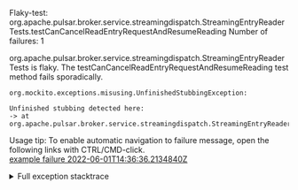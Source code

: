         
Flaky-test: org.apache.pulsar.broker.service.streamingdispatch.StreamingEntryReaderTests.testCanCancelReadEntryRequestAndResumeReading
Number of failures: 1

org.apache.pulsar.broker.service.streamingdispatch.StreamingEntryReaderTests is flaky. The testCanCancelReadEntryRequestAndResumeReading test method fails sporadically.

```
org.mockito.exceptions.misusing.UnfinishedStubbingException:

Unfinished stubbing detected here:
-> at org.apache.pulsar.broker.service.streamingdispatch.StreamingEntryReaderTests.testCanCancelReadEntryRequestAndResumeReading(StreamingEntryReaderTests.java:288)
```

Usage tip: To enable automatic navigation to failure message, open the following links with CTRL/CMD-click.  
[example failure 2022-06-01T14:36:36.2134840Z](https://github.com/apache/pulsar/runs/6691177368?check_suite_focus=true#step:10:1785)  


<details>
<summary>Full exception stacktrace</summary>
<code><pre>
org.mockito.exceptions.misusing.UnfinishedStubbingException:

Unfinished stubbing detected here:
-> at org.apache.pulsar.broker.service.streamingdispatch.StreamingEntryReaderTests.testCanCancelReadEntryRequestAndResumeReading(StreamingEntryReaderTests.java:288)

E.g. thenReturn() may be missing.
Examples of correct stubbing:
    when(mock.isOk()).thenReturn(true);
    when(mock.isOk()).thenThrow(exception);
    doThrow(exception).when(mock).someVoidMethod();
Hints:
 1. missing thenReturn()
 2. you are trying to stub a final method, which is not supported
 3. you are stubbing the behaviour of another mock inside before 'thenReturn' instruction is completed

	at org.apache.bookkeeper.mledger.impl.ManagedLedgerImpl.asyncReadEntry(ManagedLedgerImpl.java:1887)
	at org.apache.pulsar.broker.service.streamingdispatch.StreamingEntryReaderTests.testCanCancelReadEntryRequestAndResumeReading(StreamingEntryReaderTests.java:301)
	at java.base/jdk.internal.reflect.NativeMethodAccessorImpl.invoke0(Native Method)
	at java.base/jdk.internal.reflect.NativeMethodAccessorImpl.invoke(NativeMethodAccessorImpl.java:77)
	at java.base/jdk.internal.reflect.DelegatingMethodAccessorImpl.invoke(DelegatingMethodAccessorImpl.java:43)
	at java.base/java.lang.reflect.Method.invoke(Method.java:568)
	at org.testng.internal.MethodInvocationHelper.invokeMethod(MethodInvocationHelper.java:132)
	at org.testng.internal.InvokeMethodRunnable.runOne(InvokeMethodRunnable.java:45)
	at org.testng.internal.InvokeMethodRunnable.call(InvokeMethodRunnable.java:73)
	at org.testng.internal.InvokeMethodRunnable.call(InvokeMethodRunnable.java:11)
	at java.base/java.util.concurrent.FutureTask.run(FutureTask.java:264)
	at java.base/java.util.concurrent.ThreadPoolExecutor.runWorker(ThreadPoolExecutor.java:1136)
	at java.base/java.util.concurrent.ThreadPoolExecutor$Worker.run(ThreadPoolExecutor.java:635)
	at java.base/java.lang.Thread.run(Thread.java:833)

</pre></code>
</details>

